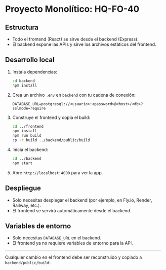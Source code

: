 # Proyecto Monolítico: HQ-FO-40

## Estructura
- Todo el frontend (React) se sirve desde el backend (Express).
- El backend expone las APIs y sirve los archivos estáticos del frontend.

## Desarrollo local
1. Instala dependencias:
   ```bash
   cd backend
   npm install
   ```
2. Crea un archivo `.env` en `backend` con tu cadena de conexión:
   ```
   DATABASE_URL=postgresql://<usuario>:<password>@<host>/<db>?sslmode=require
   ```
3. Construye el frontend y copia el build:
   ```bash
   cd ../frontend
   npm install
   npm run build
   cp -r build ../backend/public/build
   ```
4. Inicia el backend:
   ```bash
   cd ../backend
   npm start
   ```
5. Abre `http://localhost:4000` para ver la app.

## Despliegue
- Solo necesitas desplegar el backend (por ejemplo, en Fly.io, Render, Railway, etc.).
- El frontend se servirá automáticamente desde el backend.

## Variables de entorno
- Solo necesitas `DATABASE_URL` en el backend.
- El frontend ya no requiere variables de entorno para la API.

---

Cualquier cambio en el frontend debe ser reconstruido y copiado a `backend/public/build`.
